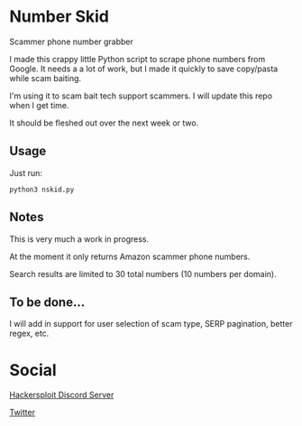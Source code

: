 # Number Skid
Scammer phone number grabber

I made this crappy little Python script to scrape phone numbers from Google. It needs a a lot of work, but I made it quickly to save copy/pasta while scam baiting.

I'm using it to scam bait tech support scammers. I will update this repo when I get time. 

It should be fleshed out over the next week or two. 



## Usage
Just run:

`python3 nskid.py`



## Notes
This is very much a work in progress. 

At the moment it only returns Amazon scammer phone numbers. 

Search results are limited to 30 total numbers (10 numbers per domain).



## To be done... 
I will add in support for user selection of scam type, SERP pagination, better regex, etc.



# Social
[Hackersploit Discord Server](https://discord.gg/hackersploit)

[Twitter](https://twitter.com/mradamdavies)
